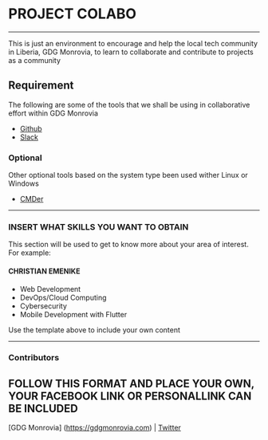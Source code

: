 # PROJECT COLABO
--------------------

This is just an environment to encourage and help the local tech community in Liberia, GDG Monrovia, to learn to collaborate and contribute to projects as a community

## Requirement

The following are some of the tools that we shall be using in collaborative effort within GDG Monrovia

* [Github](https://www.git-scm.com)
* [Slack](https://www.slack.com)

### Optional

Other optional tools based on the system type been used wither Linux or Windows

* [CMDer](https://www.cmder.com)

-----------------------------------
### INSERT WHAT SKILLS YOU WANT TO OBTAIN
This section will be used to get to know more about your area of interest. For example:

#### CHRISTIAN EMENIKE

* Web Development
* DevOps/Cloud Computing
* Cybersecurity
* Mobile Development with Flutter

Use the template above to include your own content

------------------------------------

### Contributors

FOLLOW THIS FORMAT AND PLACE YOUR OWN, YOUR FACEBOOK LINK OR PERSONALLINK CAN BE INCLUDED
----------------
[GDG Monrovia] (https://gdgmonrovia.com) | [Twitter](https://www.twitter.com/gdgdmonrovia)

